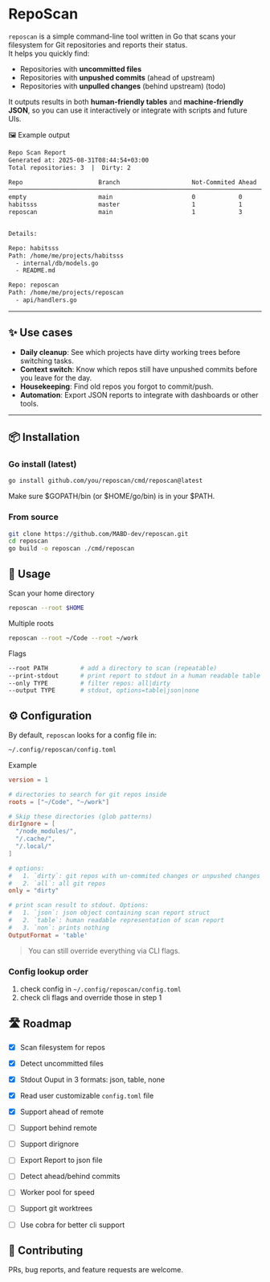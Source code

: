 # RepoScan

`reposcan` is a simple command-line tool written in Go that scans your filesystem for Git repositories and reports their status.  
It helps you quickly find:

- Repositories with **uncommitted files**  
- Repositories with **unpushed commits** (ahead of upstream)  
- Repositories with **unpulled changes** (behind upstream)  (todo)

It outputs results in both **human-friendly tables** and **machine-friendly JSON**, so you can use it interactively or integrate with scripts and future UIs.

🖼 Example output
```sh
Repo Scan Report
Generated at: 2025-08-31T08:44:54+03:00
Total repositories: 3  |  Dirty: 2

Repo                     Branch                    Not-Commited Ahead  Path
──────────────────────────────────────────────────────────────────────────────────────────────────────────────────────────────────────
empty                    main                      0            0      /home/me/projects/empty
habitsss                 master                    1            1      /home/me/projects/habitsss
reposcan                 main                      1            3      /home/me/projects/reposcan


Details:

Repo: habitsss
Path: /home/me/projects/habitsss
  - internal/db/models.go
  - README.md

Repo: reposcan
Path: /home/me/projects/reposcan
  - api/handlers.go
```

---

## ✨ Use cases

- **Daily cleanup**: See which projects have dirty working trees before switching tasks.
- **Context switch**: Know which repos still have unpushed commits before you leave for the day.
- **Housekeeping**: Find old repos you forgot to commit/push.
- **Automation**: Export JSON reports to integrate with dashboards or other tools.

---

## 📦 Installation

### Go install (latest)
```sh
go install github.com/you/reposcan/cmd/reposcan@latest
```

Make sure $GOPATH/bin (or $HOME/go/bin) is in your $PATH.

### From source
```sh
git clone https://github.com/MABD-dev/reposcan.git
cd reposcan
go build -o reposcan ./cmd/reposcan
```


## 🚀 Usage
Scan your home directory
```sh
reposcan --root $HOME
```

Multiple roots
```sh
reposcan --root ~/Code --root ~/work
```

Flags
```graphql
--root PATH         # add a directory to scan (repeatable)
--print-stdout      # print report to stdout in a human readable table
--only TYPE         # filter repos: all|dirty
--output TYPE       # stdout, options=table|json|none
```

## ⚙️ Configuration
By default, `reposcan` looks for a config file in: 
```sh
~/.config/reposcan/config.toml
```

Example
```toml
version = 1

# directories to search for git repos inside
roots = ["~/Code", "~/work"]

# Skip these directories (glob patterns)
dirIgnore = [
  "/node_modules/",
  "/.cache/",
  "/.local/"
]

# options: 
#   1. `dirty`: git repos with un-commited changes or unpushed changes
#   2. `all`: all git repos
only = "dirty"

# print scan result to stdout. Options:
#   1. `json`: json object containing scan report struct
#   2. `table`: human readable representation of scan report
#   3. `non`: prints nothing
OutputFormat = 'table'
```
> You can still override everything via CLI flags.

### Config lookup order
1.  check config in `~/.config/reposcan/config.toml`
2. check cli flags and override those in step 1


## 🛣 Roadmap
- [x] Scan filesystem for repos
- [x] Detect uncommitted files
- [x] Stdout Ouput in 3 formats: json, table, none
- [x] Read user customizable `config.toml` file
- [x] Support ahead of remote
- [ ] Support behind remote
- [ ] Support dirignore
- [ ] Export Report to json file
- [ ] Detect ahead/behind commits
- [ ] Worker pool for speed
- [ ] Support git worktrees
- [ ] Use cobra for better cli support


## 🤝 Contributing
PRs, bug reports, and feature requests are welcome.
